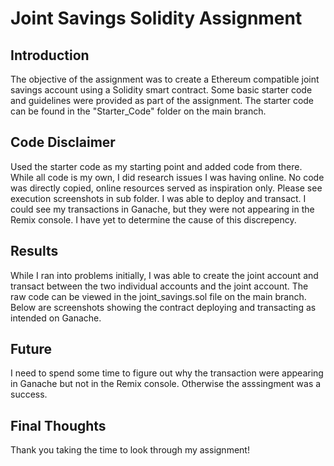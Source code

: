# Joint Savings Solidity Assignment

## Introduction
The objective of the assignment was to create a Ethereum compatible joint savings account using a Solidity smart contract. Some basic starter code and guidelines were provided as part of the assignment. The starter code can be found in the "Starter_Code" folder on the main branch.

## Code Disclaimer
Used the starter code as my starting point and added code from there.
While all code is my own, I did research issues I was having online. No code was directly copied, online resources served as inspiration only.
Please see execution screenshots in sub folder.
I was able to deploy and transact. I could see my transactions in Ganache, but they were not appearing in the Remix console. I have yet to determine the cause of this discrepency. 

## Results
While I ran into problems initially, I was able to create the joint account and transact between the two individual accounts and the joint account. The raw code can be viewed in the joint_savings.sol file on the main branch. Below are screenshots showing the contract deploying and transacting as intended on Ganache.

## Future
I need to spend some time to figure out why the transaction were appearing in Ganache but not in the Remix console. Otherwise the asssingment was a success.

## Final Thoughts
Thank you taking the time to look through my assignment!
